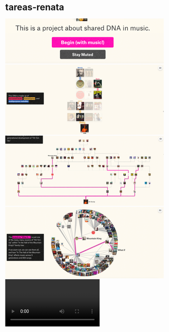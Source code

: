 # tareas-renata

![yupiii](/imgs/begin.png)
![yupiii](/imgs/color%20coding.png)
![yupiii](/imgs/tree.png)
![yupiii](/imgs/visualization%202.png)
![](/vids/Video%20audios.mp4)